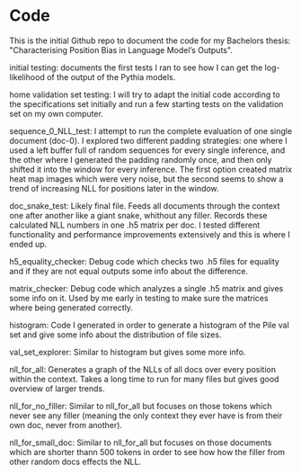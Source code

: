 # Code

This is the initial Github repo to document the code for my Bachelors thesis: "Characterising Position Bias in Language Model’s Outputs".

initial testing: documents the first tests I ran to see how I can get the log-likelihood of the output of the Pythia models.

home validation set testing: I will try to adapt the initial code according to the specifications set initially and run a few starting tests on the validation set on my own computer.

sequence_0_NLL_test: I attempt to run the complete evaluation of one single document (doc-0). I explored two different padding strategies: one where I used a left buffer full of random sequences for every single inference, and the other where I generated the padding randomly once, and then only shifted it into the window for every inference. The first option created matrix heat map images which were very noise, but the second seems to show a trend of increasing NLL for positions later in the window.

doc_snake_test: Likely final file. Feeds all documents through the context one after another like a giant snake, whithout any filler. Records these calculated NLL numbers in one .h5 matrix per doc. I tested different functionality and performance improvements extensively and this is where I ended up.

h5_equality_checker: Debug code which checks two .h5 files for equality and if they are not equal outputs some info about the difference.

matrix_checker: Debug code which analyzes a single .h5 matrix and gives some info on it. Used by me early in testing to make sure the matrices where being generated correctly.

histogram: Code I generated in order to generate a histogram of the Pile val set and give some info about the distribution of file sizes.

val_set_explorer: Similar to histogram but gives some more info.

nll_for_all: Generates a graph of the NLLs of all docs over every position within the context. Takes a long time to run for many files but gives good overview of larger trends.

nll_for_no_filler: Similar to nll_for_all but focuses on those tokens which never see any filler (meaning the only context they ever have is from their own doc, never from another).

nll_for_small_doc: Similar to nll_for_all but focuses on those documents which are shorter thann 500 tokens in order to see how how the filler from other random docs effects the NLL.